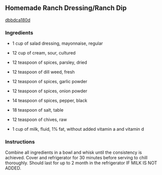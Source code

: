 ## Homemade Ranch Dressing/Ranch Dip

[dbbdca180d](http://www.food.com/recipe/homemade-ranch-dressing-ranch-dip-470492)

### Ingredients

 - 1 cup of salad dressing, mayonnaise, regular

 - 12 cup of cream, sour, cultured

 - 12 teaspoon of spices, parsley, dried

 - 12 teaspoon of dill weed, fresh

 - 12 teaspoon of spices, garlic powder

 - 12 teaspoon of spices, onion powder

 - 14 teaspoon of spices, pepper, black

 - 18 teaspoon of salt, table

 - 12 teaspoon of chives, raw

 - 1 cup of milk, fluid, 1% fat, without added vitamin a and vitamin d

### Instructions

Combine all ingredients in a bowl and whisk until the consistency is achieved. Cover and refrigerator for 30 minutes before serving to chill thoroughly. Should last for up to 2 month in the refrigerator IF MILK IS NOT ADDED.